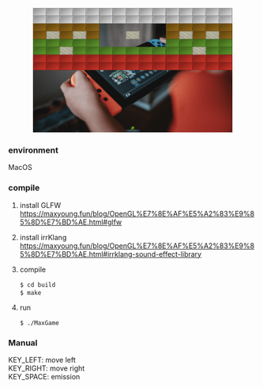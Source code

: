 <p align="center">
<img src="media/hitbricksgame.png" style="width:80%;">
</p>

### environment

MacOS

### compile

1. install GLFW  
https://maxyoung.fun/blog/OpenGL%E7%8E%AF%E5%A2%83%E9%85%8D%E7%BD%AE.html#glfw

2. install irrKlang  
https://maxyoung.fun/blog/OpenGL%E7%8E%AF%E5%A2%83%E9%85%8D%E7%BD%AE.html#irrklang-sound-effect-library

3. compile  
    ```shell
    $ cd build
    $ make
    ```

4. run  
    ```shell
    $ ./MaxGame
    ```

### Manual

KEY_LEFT: move left  
KEY_RIGHT: move right  
KEY_SPACE: emission
